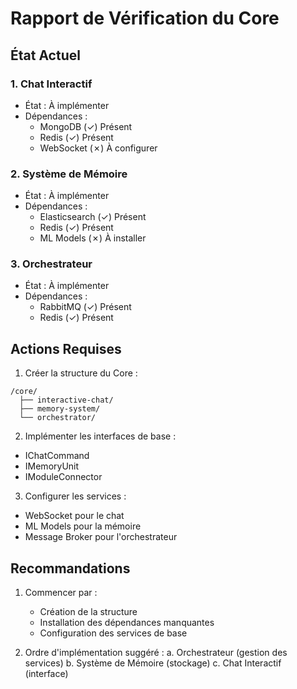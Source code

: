 # Rapport de Vérification du Core

## État Actuel

### 1. Chat Interactif
- État : À implémenter
- Dépendances : 
  - MongoDB (✓) Présent
  - Redis (✓) Présent
  - WebSocket (✗) À configurer

### 2. Système de Mémoire
- État : À implémenter
- Dépendances :
  - Elasticsearch (✓) Présent
  - Redis (✓) Présent
  - ML Models (✗) À installer

### 3. Orchestrateur
- État : À implémenter
- Dépendances :
  - RabbitMQ (✓) Présent
  - Redis (✓) Présent

## Actions Requises

1. Créer la structure du Core :
```
/core/
  ├── interactive-chat/
  ├── memory-system/
  └── orchestrator/
```

2. Implémenter les interfaces de base :
- IChatCommand
- IMemoryUnit
- IModuleConnector

3. Configurer les services :
- WebSocket pour le chat
- ML Models pour la mémoire
- Message Broker pour l'orchestrateur

## Recommandations

1. Commencer par :
   - Création de la structure
   - Installation des dépendances manquantes
   - Configuration des services de base

2. Ordre d'implémentation suggéré :
   a. Orchestrateur (gestion des services)
   b. Système de Mémoire (stockage)
   c. Chat Interactif (interface) 